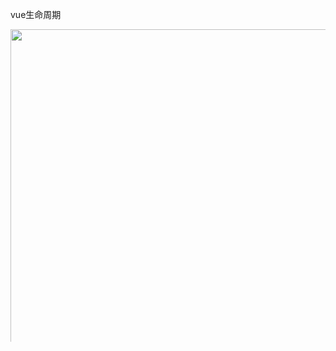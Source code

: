 vue生命周期
<div style="max-height:500px;overflow: auto">
<img src="https://geniuspeng.github.io/image-storage/blog/vue/vue-lifecycle.png" width="651" height="auto" />
</div>